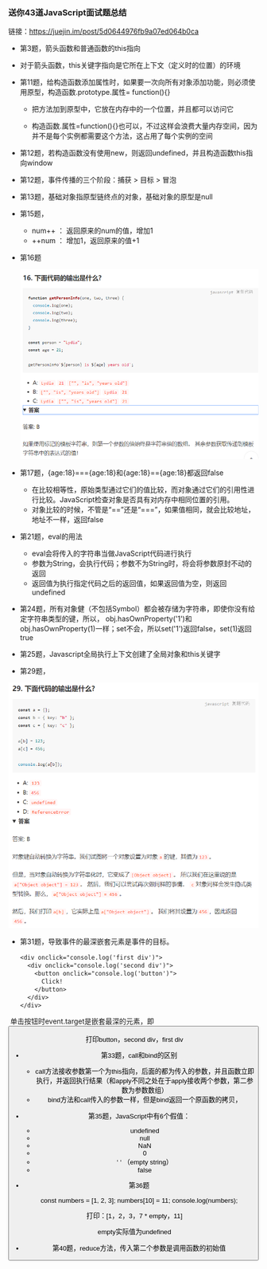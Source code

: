 ### 送你43道JavaScript面试题总结

链接：https://juejin.im/post/5d0644976fb9a07ed064b0ca

- 第3题，箭头函数和普通函数的this指向
  
-  对于箭头函数，this关键字指向是它所在上下文（定义时的位置）的环境
  
- 第11题，给构造函数添加属性时，如果要一次向所有对象添加功能，则必须使用原型，构造函数.prototype.属性= function(){}

  - 把方法加到原型中，它放在内存中的一个位置，并且都可以访问它

  - 构造函数.属性=function(){}也可以，不过这样会浪费大量内存空间，因为并不是每个实例都需要这个方法，这占用了每个实例的空间

- 第12题，若构造函数没有使用new，则返回undefined，并且构造函数this指向window

- 第12题，事件传播的三个阶段：捕获 >  目标 > 冒泡

- 第13题，基础对象指原型链终点的对象，基础对象的原型是null

- 第15题，

  - num++ ： 返回原来的num的值，增加1
  - ++num ： 增加1，返回原来的值+1

- 第16题

  ![1](https://github.com/LiAmiaomiao/js-code/blob/master/Aimages/1.png)

- 第17题，{age:18}==={age:18}和{age:18}=={age:18}都返回false
  - 在比较相等性，原始类型通过它们的值比较，而对象通过它们的引用性进行比较。JavaScript检查对象是否具有对内存中相同位置的引用。
  - 对象比较的时候，不管是“==”还是“===”，如果值相同，就会比较地址，地址不一样，返回false
- 第21题，eval的用法
  - eval会将传入的字符串当做JavaScript代码进行执行
  - 参数为String，会执行代码；参数不为String时，将会将参数原封不动的返回
  - 返回值为执行指定代码之后的返回值，如果返回值为空，则返回undefined
- 第24题，所有对象健（不包括Symbol）都会被存储为字符串，即使你没有给定字符串类型的键，所以，  obj.hasOwnProperty('1')和obj.hasOwnProperty(1)一样；set不会，所以set('1')返回false，set(1)返回true
- 第25题，Javascript全局执行上下文创建了全局对象和this关键字
- 第29题，

![2](https://github.com/LiAmiaomiao/js-code/blob/master/Aimages/2.png)

- 第31题，导致事件的最深嵌套元素是事件的目标。
  
  ```
  <div onclick="console.log('first div')">
    <div onclick="console.log('second div')">
      <button onclick="console.log('button')">
        Click!
      </button>
    </div>
  </div>
  ```

​        单击按钮时event.target是嵌套最深的元素，即<button>

​        打印button，second div，first div

- 第33题，call和bind的区别
  - call方法接收参数第一个为this指向，后面的都为传入的参数，并且函数立即执行，并返回执行结果（和apply不同之处在于apply接收两个参数，第二参数为参数数组）
  - bind方法和call传入的参数一样，但是bind返回一个原函数的拷贝，

- 第35题，JavaScript中有6个假值：
  - undefined
  - null
  - NaN
  - 0
  - ‘ ‘ （empty string）
  - false

- 第36题

  const numbers = [1, 2, 3];
  numbers[10] = 11;
  console.log(numbers);

​        打印：[1，2，3，7 * empty，11]

​        empty实际值为undefined

- 第40题，reduce方法，传入第二个参数是调用函数的初始值